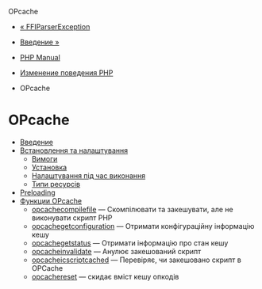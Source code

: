 OPcache

-   [« FFIParserException](class.ffi-parserexception.html)
    
-   [Введение »](intro.opcache.md)
    
-   [PHP Manual](index.md)
    
-   [Изменение поведения PHP](refs.basic.php.md)
    
-   OPcache
    

# OPcache

-   [Введение](intro.opcache.md)
-   [Встановлення та налаштування](opcache.setup.md)
    -   [Вимоги](opcache.requirements.md)
    -   [Установка](opcache.installation.md)
    -   [Налаштування під час виконання](opcache.configuration.md)
    -   [Типи ресурсів](opcache.resources.md)
-   [Preloading](opcache.preloading.md)
-   [Функции OPcache](ref.opcache.md)
    -   [opcachecompilefile](function.opcache-compile-file.html) — Скомпілювати та закешувати, але не виконувати скрипт PHP
    -   [opcachegetconfiguration](function.opcache-get-configuration.html) — Отримати конфігураційну інформацію кешу
    -   [opcachegetstatus](function.opcache-get-status.html) — Отримати інформацію про стан кешу
    -   [opcacheinvalidate](function.opcache-invalidate.html) — Анулює закешований скрипт
    -   [opcacheісscriptcached](function.opcache-is-script-cached.html) — Перевіряє, чи закешовано скрипт в OPCache
    -   [opcachereset](function.opcache-reset.html) — скидає вміст кешу опкодів